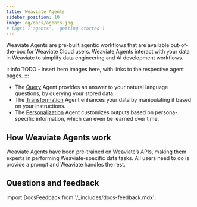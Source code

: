 ```yaml
---
title: Weaviate Agents
sidebar_position: 10
image: og/docs/agents.jpg
# tags: ['agents', 'getting started']
---
```


Weaviate Agents are pre-built agentic workflows that are available out-of-the-box for Weaviate Cloud users. Weaviate Agents interact with your data in Weaviate to simplify data engineering and AI development workflows.

:::info
TODO - insert hero images here, with links to the respective agent pages.
:::

- The [Query](./query.md) Agent provides an answer to your natural language questions, by querying your stored data.
- The [Transformation](./transformation.md) Agent enhances your data by manipulating it based on your instructions.
- The [Personalization](./personalization.md) Agent customizes outputs based on persona-specific information, which can even be learned over time.

## How Weaviate Agents work

Weaviate Agents have been pre-trained on Weaviate’s APIs, making them experts in performing Weaviate-specific data tasks. All users need to do is provide a prompt and Weaviate handles the rest.

## Questions and feedback

import DocsFeedback from '/_includes/docs-feedback.mdx';

<DocsFeedback/>
